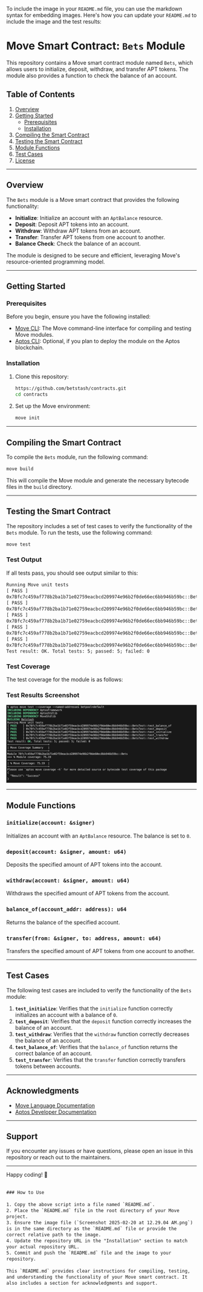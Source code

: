 To include the image in your `README.md` file, you can use the markdown syntax for embedding images. Here's how you can update your `README.md` to include the image and the test results:

# Move Smart Contract: `Bets` Module

This repository contains a Move smart contract module named `Bets`, which allows users to initialize, deposit, withdraw, and transfer APT tokens. The module also provides a function to check the balance of an account.

## Table of Contents

1. [Overview](#overview)
2. [Getting Started](#getting-started)
   - [Prerequisites](#prerequisites)
   - [Installation](#installation)
3. [Compiling the Smart Contract](#compiling-the-smart-contract)
4. [Testing the Smart Contract](#testing-the-smart-contract)
5. [Module Functions](#module-functions)
6. [Test Cases](#test-cases)
7. [License](#license)

---

## Overview

The `Bets` module is a Move smart contract that provides the following functionality:

- **Initialize**: Initialize an account with an `AptBalance` resource.
- **Deposit**: Deposit APT tokens into an account.
- **Withdraw**: Withdraw APT tokens from an account.
- **Transfer**: Transfer APT tokens from one account to another.
- **Balance Check**: Check the balance of an account.

The module is designed to be secure and efficient, leveraging Move's resource-oriented programming model.

---

## Getting Started

### Prerequisites

Before you begin, ensure you have the following installed:

- [Move CLI](https://github.com/move-language/move): The Move command-line interface for compiling and testing Move modules.
- [Aptos CLI](https://aptos.dev/cli): Optional, if you plan to deploy the module on the Aptos blockchain.

### Installation

1. Clone this repository:

   ```bash
   https://github.com/betstash/contracts.git
   cd contracts
   ```

2. Set up the Move environment:

   ```bash
   move init
   ```

---

## Compiling the Smart Contract

To compile the `Bets` module, run the following command:

```bash
move build
```

This will compile the Move module and generate the necessary bytecode files in the `build` directory.

---

## Testing the Smart Contract

The repository includes a set of test cases to verify the functionality of the `Bets` module. To run the tests, use the following command:

```bash
move test
```

### Test Output

If all tests pass, you should see output similar to this:

```
Running Move unit tests
[ PASS ] 0x7Bfc7c459af778b2ba1b71e02759eacbcd209974e96b2f0de66ec6bb946b59bc::BetsTest::test_balance_of
[ PASS ] 0x7Bfc7c459af778b2ba1b71e02759eacbcd209974e96b2f0de66ec6bb946b59bc::BetsTest::test_deposit
[ PASS ] 0x7Bfc7c459af778b2ba1b71e02759eacbcd209974e96b2f0de66ec6bb946b59bc::BetsTest::test_initialize
[ PASS ] 0x7Bfc7c459af778b2ba1b71e02759eacbcd209974e96b2f0de66ec6bb946b59bc::BetsTest::test_transfer
[ PASS ] 0x7Bfc7c459af778b2ba1b71e02759eacbcd209974e96b2f0de66ec6bb946b59bc::BetsTest::test_withdraw
Test result: OK. Total tests: 5; passed: 5; failed: 0
```

### Test Coverage

The test coverage for the module is as follows:

### Test Results Screenshot

![Test Results](test_coverage.png)

---

## Module Functions

### `initialize(account: &signer)`

Initializes an account with an `AptBalance` resource. The balance is set to `0`.

### `deposit(account: &signer, amount: u64)`

Deposits the specified amount of APT tokens into the account.

### `withdraw(account: &signer, amount: u64)`

Withdraws the specified amount of APT tokens from the account.

### `balance_of(account_addr: address): u64`

Returns the balance of the specified account.

### `transfer(from: &signer, to: address, amount: u64)`

Transfers the specified amount of APT tokens from one account to another.

---

## Test Cases

The following test cases are included to verify the functionality of the `Bets` module:

1. **`test_initialize`**: Verifies that the `initialize` function correctly initializes an account with a balance of `0`.
2. **`test_deposit`**: Verifies that the `deposit` function correctly increases the balance of an account.
3. **`test_withdraw`**: Verifies that the `withdraw` function correctly decreases the balance of an account.
4. **`test_balance_of`**: Verifies that the `balance_of` function returns the correct balance of an account.
5. **`test_transfer`**: Verifies that the `transfer` function correctly transfers tokens between accounts.

---

## Acknowledgments

- [Move Language Documentation](https://move-language.github.io/move/)
- [Aptos Developer Documentation](https://aptos.dev)

---

## Support

If you encounter any issues or have questions, please open an issue in this repository or reach out to the maintainers.

---

Happy coding! 🚀
```

### How to Use

1. Copy the above script into a file named `README.md`.
2. Place the `README.md` file in the root directory of your Move project.
3. Ensure the image file (`Screenshot 2025-02-20 at 12.29.04 AM.png`) is in the same directory as the `README.md` file or provide the correct relative path to the image.
4. Update the repository URL in the "Installation" section to match your actual repository URL.
5. Commit and push the `README.md` file and the image to your repository.

This `README.md` provides clear instructions for compiling, testing, and understanding the functionality of your Move smart contract. It also includes a section for acknowledgments and support.
